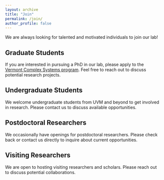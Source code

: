 ```yaml
---
layout: archive
title: "Join"
permalink: /join/
author_profile: false
---
```


We are always looking for talented and motivated individuals to join our lab!

## Graduate Students

If you are interested in pursuing a PhD in our lab, please apply to the [Vermont Complex Systems program](https://vermontcomplexsystems.org/). Feel free to reach out to discuss potential research projects.

## Undergraduate Students

We welcome undergraduate students from UVM and beyond to get involved in research. Please contact us to discuss available opportunities.

## Postdoctoral Researchers

We occasionally have openings for postdoctoral researchers. Please check back or contact us directly to inquire about current opportunities.

## Visiting Researchers

We are open to hosting visiting researchers and scholars. Please reach out to discuss potential collaborations.
